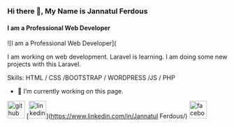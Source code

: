 
### Hi there 👋, My Name is Jannatul Ferdous
#### I am a Professional Web Developer
![I am a Professional Web Developer](

I am working on web development.  Laravel is learning.  I am doing some new projects with this Laravel.

Skills: HTML / CSS /BOOTSTRAP / WORDPRESS /JS / PHP

- 🔭 I’m currently working on this page. 


[<img src='https://cdn.jsdelivr.net/npm/simple-icons@3.0.1/icons/github.svg' alt='github' height='40'>](https://github.com/Janntul1989)  [<img src='https://cdn.jsdelivr.net/npm/simple-icons@3.0.1/icons/linkedin.svg' alt='linkedin' height='40'>](https://www.linkedin.com/in/Jannatul Ferdous/)  [<img src='https://cdn.jsdelivr.net/npm/simple-icons@3.0.1/icons/facebook.svg' alt='facebook' height='40'>](https://www.facebook.com/https://www.facebook.com/jannat.chaiti)  

